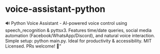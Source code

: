 # voice-assistant-python
🔊 Python Voice Assistant - AI-powered voice control using speech_recognition &amp; pyttsx3. Features time/date queries, social media automation (Facebook/WhatsApp/Discord), and natural voice interaction. Simple setup: python main.py. Ideal for productivity &amp; accessibility. MIT Licensed. PRs welcome! 🚀"
